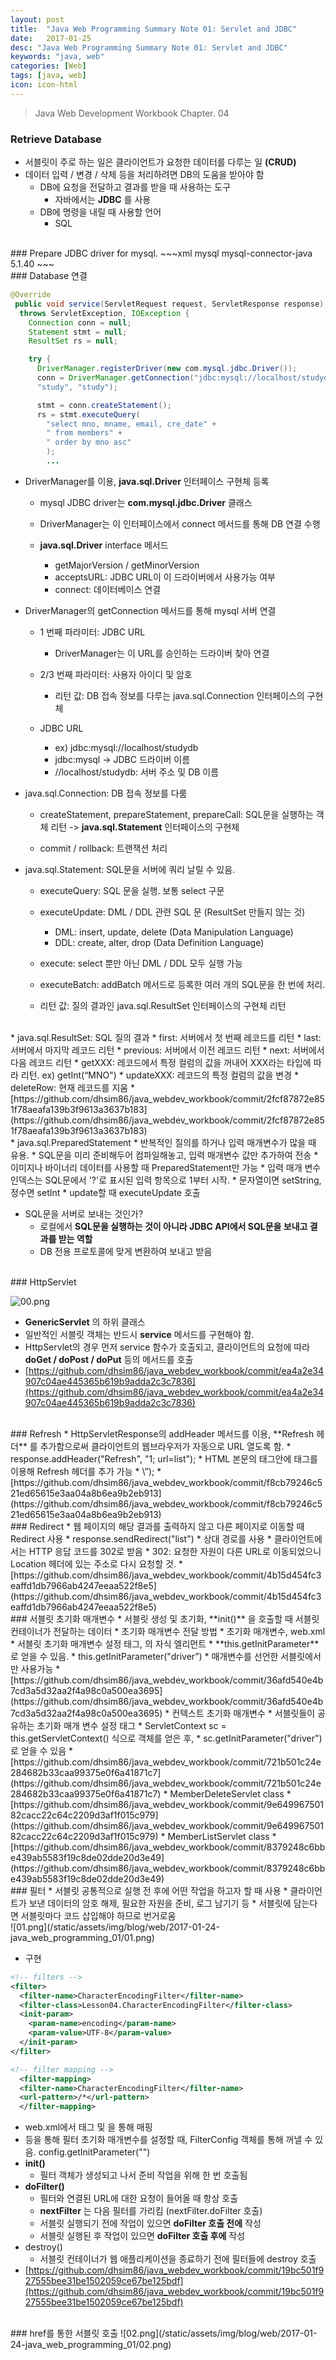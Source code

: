 ```yaml
---
layout: post
title:  "Java Web Programming Summary Note 01: Servlet and JDBC"
date:   2017-01-25
desc: "Java Web Programming Summary Note 01: Servlet and JDBC"
keywords: "java, web"
categories: [Web]
tags: [java, web]
icon: icon-html
---
```


> Java Web Development Workbook Chapter. 04

### Retrieve Database
* 서블릿이 주로 하는 일은 클라이언트가 요청한 데이터를 다루는 일 **(CRUD)**
* 데이터 입력 / 변경 / 삭제 등을 처리하려면 DB의 도움을 받아야 함
  * DB에 요청을 전달하고 결과를 받을 때 사용하는 도구
    * 자바에서는 **JDBC** 를 사용
  * DB에 명령을 내릴 때 사용할 언어
    * SQL

<br>
### Prepare JDBC driver for mysql.
~~~xml
<dependency>
  <groupId>mysql</groupId>
  <artifactId>mysql-connector-java</artifactId>
  <version>5.1.40</version>
</dependency>
~~~
<br>
### Database 연결

~~~java
@Override
 public void service(ServletRequest request, ServletResponse response)
  throws ServletException, IOException {
    Connection conn = null;
    Statement stmt = null;
    ResultSet rs = null;

    try {
      DriverManager.registerDriver(new com.mysql.jdbc.Driver());
      conn = DriverManager.getConnection("jdbc:mysql://localhost/studydb?useUnicode=true&characterEncoding=UTF-8",
      "study", "study");

      stmt = conn.createStatement();
      rs = stmt.executeQuery(
        "select mno, mname, email, cre_date" +
        " from members" +
        " order by mno asc"
        );
        ...
~~~

* DriverManager를 이용, **java.sql.Driver** 인터페이스 구현체 등록
  * mysql JDBC driver는 **com.mysql.jdbc.Driver** 클래스
  * DriverManager는 이 인터페이스에서 connect 메서드를 통해 DB 연결 수행

  * **java.sql.Driver** interface 메서드
    * getMajorVersion / getMinorVersion
    * acceptsURL: JDBC URL이 이 드라이버에서 사용가능 여부
    * connect: 데이터베이스 연결

* DriverManager의 getConnection 메서드를 통해 mysql 서버 연결
  * 1 번째 파라미터: JDBC URL
    * DriverManager는 이 URL를 승인하는 드라이버 찾아 연결
  * 2/3 번째 파라미터: 사용자 아이디 및 암호
    * 리턴 값: DB 접속 정보를 다루는 java.sql.Connection 인터페이스의 구현체

  * JDBC URL
    * ex) jdbc:mysql://localhost/studydb
    * jdbc:mysql -> JDBC 드라이버 이름
    * //localhost/studydb: 서버 주소 및 DB 이름

* java.sql.Connection: DB 접속 정보를 다룸

  * createStatement, prepareStatement, prepareCall: SQL문을 실행하는 객체 리턴
  -> **java.sql.Statement** 인터페이스의 구현체

  * commit / rollback: 트랜잭션 처리

* java.sql.Statement: SQL문을 서버에 쿼리 날릴 수 있음.

  * executeQuery: SQL 문을 실행. 보통 select 구문

  * executeUpdate: DML / DDL 관련 SQL 문 (ResultSet 만들지 않는 것)
    * DML: insert, update, delete (Data Manipulation Language)
    * DDL: create, alter, drop (Data Definition Language)

  * execute: select 뿐만 아닌 DML / DDL 모두 실행 가능
  * executeBatch: addBatch 메서드로 등록한 여러 개의 SQL문을 한 번에 처리.
  * 리턴 값: 질의 결과인 java.sql.ResultSet 인터페이스의 구현체 리턴
<br>
* java.sql.ResultSet: SQL 질의 결과
  * first: 서버에서 첫 번째 레코드를 리턴
  * last: 서버에서 마지막 레코드 리턴
  * previous: 서버에서 이전 레코드 리턴
  * next: 서버에서 다음 레코드 리턴
  * getXXX: 레코드에서 특정 컬럼의 값을 꺼내어 XXX라는 타입에 따라 리턴.
  ex) getInt(“MNO")
  * updateXXX: 레코드의 특정 컬럼의 값을 변경
  * deleteRow: 현재 레코드를 지움
  * [https://github.com/dhsim86/java_webdev_workbook/commit/2fcf87872e851f78aeafa139b3f9613a3637b183](https://github.com/dhsim86/java_webdev_workbook/commit/2fcf87872e851f78aeafa139b3f9613a3637b183)
<br>
* java.sql.PreparedStatement
  * 반복적인 질의를 하거나 입력 매개변수가 많을 때 유용.
    * SQL문을 미리 준비해두어 컴파일해놓고, 입력 매개변수 값만 추가하여 전송
  * 이미지나 바이너리 데이터를 사용할 때 PreparedStatement만 가능
  * 입력 매개 변수 인덱스는 SQL문에서 '?'로 표시된 입력 항목으로 1부터 시작.
    * 문자열이면 setString, 정수면 setInt
  * update할 때 executeUpdate 호출

* SQL문을 서버로 보내는 것인가?
  * 로컬에서 **SQL문을 실행하는 것이 아니라 JDBC API에서 SQL문을 보내고 결과를 받는 역할**
  * DB 전용 프로토콜에 맞게 변환하여 보내고 받음

<br>
### HttpServlet

![00.png](/static/assets/img/blog/web/2017-01-24-java_web_programming_01/00.png)

* **GenericServlet** 의 하위 클래스
* 일반적인 서블릿 객체는 반드시 **service** 메서드를 구현해야 함.
* HttpServlet의 경우 먼저 service 함수가 호출되고, 클라이언트의 요청에 따라 **doGet / doPost / doPut** 등의 메서드를 호출
* [https://github.com/dhsim86/java_webdev_workbook/commit/ea4a2e34907c04ae445365b619b9adda2c3c7836](https://github.com/dhsim86/java_webdev_workbook/commit/ea4a2e34907c04ae445365b619b9adda2c3c7836)

<br>
### Refresh
* HttpServletResponse의 addHeader 메서드를 이용, **Refresh 헤더** 를 추가함으로써 클라이언트의 웹브라우저가 자동으로 URL 열도록 함.
  * response.addHeader("Refresh", "1; url=list");
* HTML 본문의 <head> 태그안에 <meta> 태그를 이용해 Refresh 헤더를 추가 가능
  * \<meta http-equiv='Refresh' content='1; url=list'>”);
* [https://github.com/dhsim86/java_webdev_workbook/commit/f8cb79246c521ed65615e3aa04a8b6ea9b2eb913](https://github.com/dhsim86/java_webdev_workbook/commit/f8cb79246c521ed65615e3aa04a8b6ea9b2eb913)

<br>
### Redirect
* 웹 페이지의 해당 결과를 출력하지 않고 다른 페이지로 이동할 때 Redirect 사용
  * response.sendRedirect("list")
    * 상대 경로를 사용
  * 클라이언트에서는 HTTP 응답 코드를 302로 받음
    * 302: 요청한 자원이 다른 URL로 이동되었으니 Location 헤더에 있는 주소로 다시 요청할 것.
* [https://github.com/dhsim86/java_webdev_workbook/commit/4b15d454fc3eaffd1db7966ab4247eeaa522f8e5](https://github.com/dhsim86/java_webdev_workbook/commit/4b15d454fc3eaffd1db7966ab4247eeaa522f8e5)

<br>
### 서블릿 초기화 매개변수
* 서블릿 생성 및 초기화, **init()** 을 호출할 때 서블릿 컨테이너가 전달하는 데이터
* 초기화 매개변수 전달 방법
  * 초기화 매개변수, web.xml
    * <init-param> 서블릿 초기화 매개변수 설정 태그, <servlet>의 자식 엘리먼트
    * **this.getInitParameter** 로 얻을 수 있음.
      * this.getInitParameter("driver”)
    * 매개변수를 선언한 서블릿에서만 사용가능
    * [https://github.com/dhsim86/java_webdev_workbook/commit/36afd540e4b7cd3a5d32aa2f4a98c0a500ea3695](https://github.com/dhsim86/java_webdev_workbook/commit/36afd540e4b7cd3a5d32aa2f4a98c0a500ea3695)
  * 컨텍스트 초기화 매개변수
    * <context-param> 서블릿들이 공유하는 초기화 매개 변수 설정 태그
    * ServletContext sc = this.getServletContext() 식으로 객체를 얻은 후,
    * sc.getInitParameter("driver") 로 얻을 수 있음
    * [https://github.com/dhsim86/java_webdev_workbook/commit/721b501c24e284682b33caa99375e0f6a41871c7](https://github.com/dhsim86/java_webdev_workbook/commit/721b501c24e284682b33caa99375e0f6a41871c7)
  * MemberDeleteServlet class
    * [https://github.com/dhsim86/java_webdev_workbook/commit/9e64996750182cacc22c64c2209d3af1f015c979](https://github.com/dhsim86/java_webdev_workbook/commit/9e64996750182cacc22c64c2209d3af1f015c979)
  * MemberListServlet class
    * [https://github.com/dhsim86/java_webdev_workbook/commit/8379248c6bbe439ab5583f19c8de02dde20d3e49](https://github.com/dhsim86/java_webdev_workbook/commit/8379248c6bbe439ab5583f19c8de02dde20d3e49)

<br>    
### 필터
* 서블릿 공통적으로 실행 전 후에 어떤 작업을 하고자 할 때 사용
  * 클라이언트가 보낸 데이터의 암호 해제, 필요한 자원을 준비, 로그 남기기 등
  * 서블릿에 담는다면 서블릿마다 코드 삽입해야 하므로 번거로움
  <br>
  ![01.png](/static/assets/img/blog/web/2017-01-24-java_web_programming_01/01.png)

* 구현

~~~xml
<!-- filters -->
<filter>
  <filter-name>CharacterEncodingFilter</filter-name>
  <filter-class>Lesson04.CharacterEncodingFilter</filter-class>
  <init-param>
    <param-name>encoding</param-name>
    <param-value>UTF-8</param-value>
  </init-param>
</filter>

<!-- filter mapping -->
  <filter-mapping>
  <filter-name>CharacterEncodingFilter</filter-name>
  <url-pattern>/*</url-pattern>
  </filter-mapping>
~~~

  * web.xml에서 <filter> 태그 및 <filter-mapping>을 통해 매핑
  * <init-param> 등을 통해 필터 초기화 매개변수를 설정할 때, FilterConfig 객체를
통해 꺼낼 수 있음. config.getInitParameter("")
  * **init()**
    * 필터 객체가 생성되고 나서 준비 작업을 위해 한 번 호출됨
  * **doFilter()**
    * 필터와 연결된 URL에 대한 요청이 들어올 때 항상 호출
    * **nextFilter** 는 다음 필터를 가리킴 (nextFilter.doFilter 호출)
    * 서블릿 실행되기 전에 작업이 있으면 **doFilter 호출 전에** 작성
    * 서블릿 실행된 후 작업이 있으면 **doFilter 호출 후에** 작성
  * destroy()
    * 서블릿 컨테이너가 웹 애플리케이션을 종료하기 전에 필터들에 destroy 호출
  * [https://github.com/dhsim86/java_webdev_workbook/commit/19bc501f927555bee31be1502059ce67be125bdf](https://github.com/dhsim86/java_webdev_workbook/commit/19bc501f927555bee31be1502059ce67be125bdf)

<br>
### href를 통한 서블릿 호출
![02.png](/static/assets/img/blog/web/2017-01-24-java_web_programming_01/02.png)
